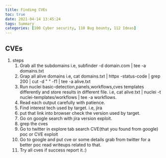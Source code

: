 ```yaml
---
title: Finding CVEs
toc: true
date: 2021-04-14 13:45:24
tags: Summary
categories: [100 Cyber security, 110 Bug bounty, 112 Ideas]
---
```


## CVEs

1. steps
    1. Grab all the subdomains i.e, subfinder -d domain.com | tee -a domains.txt
    2. Grap all alive domains i.e,  cat domains.txt | httpx -status-code | grep 200 | cut -d " " -f1 | tee -a alive.txt
    3. Run nuclei basic-detection,panels,workflows,cves templates differently and store results in different file. i.e, cat alive.txt | nuclei -t nuclei-templates/workflows | tee -a workflows.
    4. Read each output carefully with patience.
    5. Find interest tech used by target. i.e, jira
    6. put that link into browser check the version used by target.
    7. Go on google search with jira version exploit.
    8. grep the cves
    9. Go to twitter in explore tab search CVE(that you found from google) poc or CVE exploit
    10. Go to google and put cve or some details grab from   twitter for a better poc read writeups related to that.
    11. Try all cves if success report it.:)

